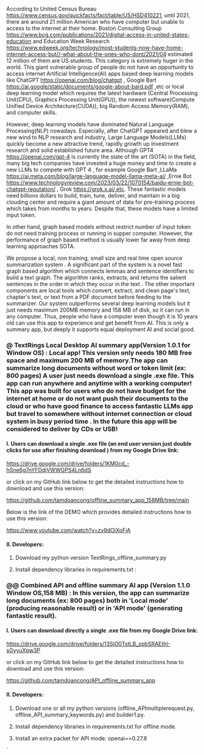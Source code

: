 ﻿According to  United Census Bureau https://www.census.gov/quickfacts/fact/table/US/HSD410221, until 2021, there are around 21 million American who have computer but unable to access to the internet at their home.
Boston Consulting Group https://www.bcg.com/publications/2021/digital-access-in-united-states-education and Education Week Research https://www.edweek.org/technology/most-students-now-have-home-internet-access-but//-what-about-the-ones-who-dont/2021/04 estimated 12 million of them are US students.
This category is extremely huger in the world.
This giant vulnerable group of people do not have an opportunity to access  internet Artificial Intelligence(AI)  apps based deep learning models like ChatGPT https://openai.com/blog/chatgpt , Google Bart https://ai.google/static/documents/google-about-bard.pdf ,etc or  local deep learning model which requires  the latest hardware (Central Processing Unit(CPU), Graphics Processing Unit(GPU)), the newest software(Compute Unified Device Architecture(CUDA)), big Random Access Memory(RAM), and computer skills.

However, deep learning models have dominated Natural Language Processing(NLP) nowadays.
Especially, after ChatGPT appeared and blew a new wind to NLP research and industry, Large Language Models(LLMs) quickly become a new attractive trend, rapidly growth up investment research and solid established future area.
Although GPT4 https://openai.com/gpt-4 is currently the state of the art (SOTA) in the field, many big tech companies have invested a huge money and time to create a new LLMs to compete with GPT 4 , for example Google Bart ,LLaMa https://ai.meta.com/blog/large-language-model-llama-meta-ai/ ,Ernie Bot https://www.technologyreview.com/2023/03/22/1070154/baidu-ernie-bot-chatgpt-reputation/ , Grok https://grok.x.ai/,etc.
These fantastic models need billions dollars to build, train, tune, deliver, and maintain  in a big clouding center and require a giant amount of data for pre-training process which takes from months to years.
Despite that, these models have a limited input token.

In other hand, graph based models without restrict number of input token do not need training process or  running in supper computer.
However, the performance of graph based method is usually lower  far away from  deep learning approaches SOTA.

We propose a local, non training, small size and real time   open source summarization system .
A significant part of the system is a novel fast graph based algorithm which connects lemmas and sentence identifiers to build a text graph.
The algorithm  ranks, extracts, and returns  the salient sentences in the order in which they occur in the text .
The other important components are local tools which convert, extract, and clean page's text, chapter's text, or text from a PDF document before feeding to the summarizer.
Our system outperforms several deep learning models but it just needs maximum 200MB memory and 158 MB of disk, so it  can run in any computer.
Thus, people who have a computer even though it is 10 years old can use this app to experience and get benefit from AI.
This is only a summary app, but deeply it supports equal deployment AI and social good.

### @ TextRings Local Desktop AI summary app(Version 1.0.1 for Window OS) : Local app! This version only needs 180 MB free space and maximum 200 MB of memory.The app can summarize long documents without word or token limit (ex: 800 pages) A user just needs download a single .exe file. This app can run anywhere and anytime with a working computer! This app was built for users who do not have budget for the internet at home or do not want push their documents to the cloud or who  have good finance to access fantastic LLMs app but travel to somewhere without internet connection or cloud system in busy period time . In the future this app will be considered to deliver by CDs or USB!

#### I. Users can download a single .exe file (an end user version just double clicks for use after finishing download ) from my Google Drive link:

https://drive.google.com/drive/folders/1KM0cd_-hSne6g7nYFDdjVWWGPS4Ln6dS

 or  click on my GitHub link below to get the detailed instructions how to download and use this version:

https://github.com/tamdoancong/offline_summary_app_158MB/tree/main

Below  is the link of the DEMO  which provides detailed instructions how to use this version:  

https://www.youtube.com/watch?v=zv9dOiXoFjA

#### II. Developers:

1. Download my python version TextRings_offline_summary.py 

2. Install dependency libraries in requirements.txt :



### @@ Combined API and offline summary AI app (Version 1.1.0 Window OS,158 MB) : In this version, the app can summarize long documents  (ex: 800 pages) both  in 'Local mode' (producing reasonable result) or in 'API mode' (generating fantastic result).

#### I. Users can download directly a single .exe file from my Google Drive link:

https://drive.google.com/drive/folders/13SjO0TstLB_zpbSRAEthI-sGyyuXpw3P

or  click on my GitHub link below to get the detailed instructions how to download and use this version:

https://github.com/tamdoancong/API_offline_summary_app

#### II. Developers:
1. Download one or all my python versions (offline_APImultiplerequest.py, offline_API_summary_keywords.py) and builder1.py.

2. Install dependency libraries in requirements.txt for offline mode.

3. Install  an extra packet for API mode:
    openai==0.27.8
    


`